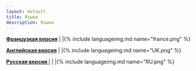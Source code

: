 ```yaml
---
layout: default
title: Языки
description: Языки
---
```




**[Французкая версия](https://prunkdump.github.io/GNUVario-TTGO-T5-website)** |  |{% include languageimg.md name="france.png" %}





**[Английская версия](https://prunkdump.github.io/GNUVario-TTGO-T5-website-EN)** |   |{% include languageimg.md name="UK.png" %}





**[Русская версия   ](https://prunkdump.github.io/GNUVario-TTGO-T5-website-RU)** |  | |{% include languageimg.md name="RU.png" %}